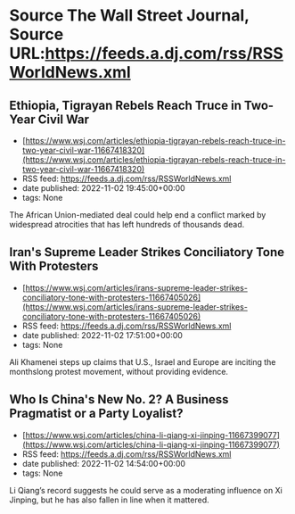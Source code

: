 # Source The Wall Street Journal, Source URL:https://feeds.a.dj.com/rss/RSSWorldNews.xml

## Ethiopia, Tigrayan Rebels Reach Truce in Two-Year Civil War
 - [https://www.wsj.com/articles/ethiopia-tigrayan-rebels-reach-truce-in-two-year-civil-war-11667418320](https://www.wsj.com/articles/ethiopia-tigrayan-rebels-reach-truce-in-two-year-civil-war-11667418320)
 - RSS feed: https://feeds.a.dj.com/rss/RSSWorldNews.xml
 - date published: 2022-11-02 19:45:00+00:00
 - tags: None

The African Union-mediated deal could help end a conflict marked by widespread atrocities that has left hundreds of thousands dead.

## Iran's Supreme Leader Strikes Conciliatory Tone With Protesters
 - [https://www.wsj.com/articles/irans-supreme-leader-strikes-conciliatory-tone-with-protesters-11667405026](https://www.wsj.com/articles/irans-supreme-leader-strikes-conciliatory-tone-with-protesters-11667405026)
 - RSS feed: https://feeds.a.dj.com/rss/RSSWorldNews.xml
 - date published: 2022-11-02 17:51:00+00:00
 - tags: None

Ali Khamenei steps up claims that U.S., Israel and Europe are inciting the monthslong protest movement, without providing evidence.

## Who Is China's New No. 2? A Business Pragmatist or a Party Loyalist?
 - [https://www.wsj.com/articles/china-li-qiang-xi-jinping-11667399077](https://www.wsj.com/articles/china-li-qiang-xi-jinping-11667399077)
 - RSS feed: https://feeds.a.dj.com/rss/RSSWorldNews.xml
 - date published: 2022-11-02 14:54:00+00:00
 - tags: None

Li Qiang’s record suggests he could serve as a moderating influence on Xi Jinping, but he has also fallen in line when it mattered.
